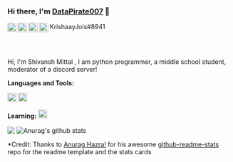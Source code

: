 ### Hi there, I'm [DataPirate007](https://github.com/DataPirate007) 👋

<a href="https://www.youtube.com">
  <img align="left" alt="DataPirate007 | YouTube" width="20px" src="https://raw.githubusercontent.com/krishaayjois21/krishaayjois21/master/assets/youtube.png" />
</a>
<a href="https://twitter.com">
  <img align="left" alt="" width="21px" src="https://raw.githubusercontent.com/krishaayjois21/krishaayjois21/master/assets/twitter.png" />
</a>
<a href="https://github.com/krishaayjois21">
  <img align="left" alt="DataPirate007's Github" width="21px" src="https://raw.githubusercontent.com/krishaayjois21/krishaayjois21/master/assets/github.png" />
</a>

<img align="left" alt="Krishaay's Github" width="21px" src="https://raw.githubusercontent.com/krishaayjois21/krishaayjois21/master/assets/discord.svg" /> KrishaayJois#8941

<br />
<br />

Hi, I'm Shivansh Mittal , I am python programmer, a middle school student, moderator of a discord server!

**Languages and Tools:**  

<code><img height="20" src="https://raw.githubusercontent.com/krishaayjois21/krishaayjois21/master/assets/python.png"></code>
<code><img height="20" src="https://raw.githubusercontent.com/krishaayjois21/krishaayjois21/master/assets/arduino.svg"></code>


**Learning:**
<code><img height="20" src="https://raw.githubusercontent.com/krishaayjois21/krishaayjois21/master/assets/python.png"></code>


<img align="center" src="https://github-readme-stats.vercel.app/api/top-langs/?username=DataPirate007&theme=radical&hide=Dockerfile" />
<img align="center" src="https://github-readme-stats.vercel.app/api?username=DataPirate007&show_icons=true&theme=radical&line_height=27&v=5" alt="Anurag's github stats" />


*Credit: Thanks to [Anurag Hazra!](https://anuraghazra.github.io) for his awesome [github-readme-stats](https://github.com/anuraghazra/github-readme-stats) repo for the readme template and the stats cards

